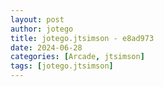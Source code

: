 ```yaml
---
layout: post
author: jotego
title: jotego.jtsimson - e8ad973
date: 2024-06-28
categories: [Arcade, jtsimson]
tags: [jotego.jtsimson]
---
```


